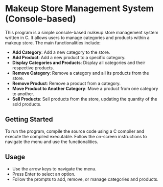# Makeup Store Management System (Console-based)

This program is a simple console-based makeup store management system written in C. It allows users to manage categories and products within a makeup store. The main functionalities include:

- **Add Category**: Add a new category to the store.
- **Add Product**: Add a new product to a specific category.
- **Display Categories and Products**: Display all categories and their respective products.
- **Remove Category**: Remove a category and all its products from the store.
- **Remove Product**: Remove a product from a category.
- **Move Product to Another Category**: Move a product from one category to another.
- **Sell Products**: Sell products from the store, updating the quantity of the sold products.

## Getting Started

To run the program, compile the source code using a C compiler and execute the compiled executable. Follow the on-screen instructions to navigate the menu and use the functionalities.

## Usage

- Use the arrow keys to navigate the menu.
- Press Enter to select an option.
- Follow the prompts to add, remove, or manage categories and products.
